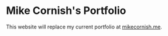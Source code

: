 # Mike Cornish's Portfolio
This website will replace my current portfolio at [mikecornish.me](http://www.mikecornish.me).
